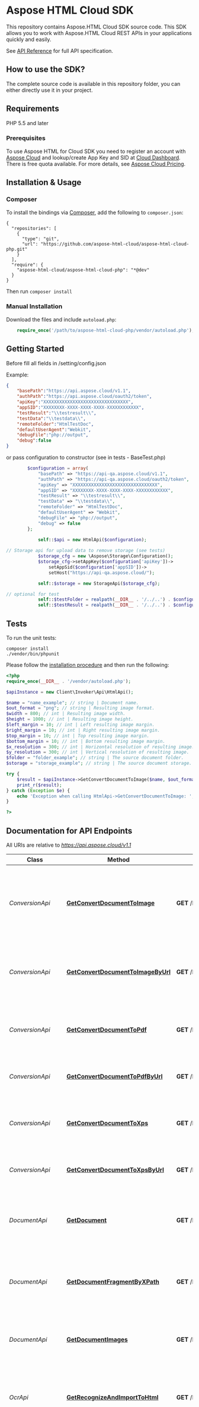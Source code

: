 # Aspose HTML Cloud SDK 

This repository contains Aspose.HTML Cloud SDK source code. This SDK allows you to work with Aspose.HTML Cloud REST APIs in your applications quickly and easily.

See [API Reference](https://apireference.aspose.cloud/html/) for full API specification.

## How to use the SDK?
The complete source code is available in this repository folder, you can either directly use it in your project.

## Requirements

PHP 5.5 and later

### Prerequisites

To use Aspose HTML for Cloud SDK you need to register an account with [Aspose Cloud](https://www.aspose.cloud/) and lookup/create App Key and SID at [Cloud Dashboard](https://dashboard.aspose.cloud/#/apps). There is free quota available. For more details, see [Aspose Cloud Pricing](https://purchase.aspose.cloud/pricing).


## Installation & Usage
### Composer

To install the bindings via [Composer](http://getcomposer.org/), add the following to `composer.json`:

```
{
  "repositories": [
    {
      "type": "git",
      "url": "https://github.com/aspose-html-cloud/aspose-html-cloud-php.git"
    }
  ],
  "require": {
    "aspose-html-cloud/aspose-html-cloud-php": "*@dev"
  }
}
```

Then run `composer install`

### Manual Installation

Download the files and include `autoload.php`:

```php
    require_once('/path/to/aspose-html-cloud-php/vendor/autoload.php');
```

## Getting Started

Before fill all fields in /setting/config.json   

Example:   
```json
{
    "basePath":"https://api.aspose.cloud/v1.1",
    "authPath":"https://api.aspose.cloud/oauth2/token",
    "apiKey":"XXXXXXXXXXXXXXXXXXXXXXXXXXXXXXXX",
    "appSID":"XXXXXXXX-XXXX-XXXX-XXXX-XXXXXXXXXXXX",
    "testResult":"\\testresult\\",
    "testData":"\\testdata\\",
	"remoteFolder":"HtmlTestDoc",
	"defaultUserAgent":"Webkit",
	"debugFile":"php://output",
	"debug":false
}
```

or pass configuration to constructor (see in tests - BaseTest.php) 

```php
        $configuration = array(
            "basePath" => "https://api-qa.aspose.cloud/v1.1",
            "authPath" => "https://api-qa.aspose.cloud/oauth2/token",
            "apiKey" => "XXXXXXXXXXXXXXXXXXXXXXXXXXXXXXXX",
            "appSID" => "XXXXXXXX-XXXX-XXXX-XXXX-XXXXXXXXXXXX",
            "testResult" => "\\testresult\\",
            "testData" => "\\testdata\\",
            "remoteFolder" => "HtmlTestDoc",
            "defaultUserAgent" => "Webkit",
            "debugFile" => "php://output",
            "debug" => false
        };
            
            self::$api = new HtmlApi($configuration);

// Storage api for upload data to remove storage (see tests)           
            $storage_cfg = new \Aspose\Storage\Configuration();
            $storage_cfg->setAppKey($configuration['apiKey'])->
                setAppSid($configuration['appSID'])->
                setHost("https://api-qa.aspose.cloud/");

            self::$storage = new StorageApi($storage_cfg);

// optional for test
            self::$testFolder = realpath(__DIR__ . '/../..') . $configuration['testData'];
            self::$testResult = realpath(__DIR__ . '/../..') . $configuration['testResult'];
```

## Tests

To run the unit tests:

```
composer install
./vendor/bin/phpunit
```


Please follow the [installation procedure](#installation--usage) and then run the following:

```php
<?php
require_once(__DIR__ . '/vendor/autoload.php');

$apiInstance = new Client\Invoker\Api\HtmlApi();

$name = "name_example"; // string | Document name.
$out_format = "png"; // string | Resulting image format.
$width = 800; // int | Resulting image width.
$height = 1000; // int | Resulting image height.
$left_margin = 10; // int | Left resulting image margin.
$right_margin = 10; // int | Right resulting image margin.
$top_margin = 10; // int | Top resulting image margin.
$bottom_margin = 10; // int | Bottom resulting image margin.
$x_resolution = 300; // int | Horizontal resolution of resulting image.
$y_resolution = 300; // int | Vertical resolution of resulting image.
$folder = "folder_example"; // string | The source document folder.
$storage = "storage_example"; // string | The source document storage.

try {
    $result = $apiInstance->GetConvertDocumentToImage($name, $out_format, $width, $height, $left_margin, $right_margin, $top_margin, $bottom_margin, $x_resolution, $y_resolution, $folder, $storage);
    print_r($result);
} catch (Exception $e) {
    echo 'Exception when calling HtmlApi->GetConvertDocumentToImage: ', $e->getMessage(), PHP_EOL;
}

?>
```

## Documentation for API Endpoints

All URIs are relative to *https://api.aspose.cloud/v1.1*

Class | Method | HTTP request | Description
------------ | ------------- | ------------- | -------------
*ConversionApi* | [**GetConvertDocumentToImage**](docs/Api/ConversionApi.md#Getconvertdocumenttoimage) | **GET** /html/{name}/convert/image/{outFormat} | Convert the HTML document from the storage by its name to the specified image format.
*ConversionApi* | [**GetConvertDocumentToImageByUrl**](docs/Api/ConversionApi.md#Getconvertdocumenttoimagebyurl) | **GET** /html/convert/image/{outFormat} | Convert the HTML page from the web by its URL to the specified image format.
*ConversionApi* | [**GetConvertDocumentToPdf**](docs/Api/ConversionApi.md#Getconvertdocumenttopdf) | **GET** /html/{name}/convert/pdf | Convert the HTML document from the storage by its name to PDF.
*ConversionApi* | [**GetConvertDocumentToPdfByUrl**](docs/Api/ConversionApi.md#Getconvertdocumenttopdfbyurl) | **GET** /html/convert/pdf | Convert the HTML page from the web by its URL to PDF.
*ConversionApi* | [**GetConvertDocumentToXps**](docs/Api/ConversionApi.md#Getconvertdocumenttoxps) | **GET** /html/{name}/convert/xps | Convert the HTML document from the storage by its name to XPS.
*ConversionApi* | [**GetConvertDocumentToXpsByUrl**](docs/Api/ConversionApi.md#Getconvertdocumenttoxpsbyurl) | **GET** /html/convert/xps | Convert the HTML page from the web by its URL to XPS.
*DocumentApi* | [**GetDocument**](docs/Api/DocumentApi.md#Getdocument) | **GET** /html/{name} | Return the HTML document by the name from default or specified storage.
*DocumentApi* | [**GetDocumentFragmentByXPath**](docs/Api/DocumentApi.md#Getdocumentfragmentbyxpath) | **GET** /html/{name}/fragments/{outFormat} | Return list of HTML fragments matching the specified XPath query.
*DocumentApi* | [**GetDocumentImages**](docs/Api/DocumentApi.md#Getdocumentimages) | **GET** /html/{name}/images/all | Return all HTML document images packaged as a ZIP archive.
*OcrApi* | [**GetRecognizeAndImportToHtml**](docs/Api/OcrApi.md#Getrecognizeandimporttohtml) | **GET** /html/{name}/ocr/import | Recognize text from the image file in the storage and import it to HTML format.
*OcrApi* | [**GetRecognizeAndTranslateToHtml**](docs/Api/OcrApi.md#Getrecognizeandtranslatetohtml) | **GET** /html/{name}/ocr/translate/{srcLang}/{resLang} | Recognize text from the image file in the storage, import it to HTML format and translate to specified language.
*TranslationApi* | [**GetTranslateDocument**](docs/Api/TranslationApi.md#Gettranslatedocument) | **GET** /html/{name}/translate/{srcLang}/{resLang} | Translate the HTML document specified by the name from default or specified storage.
*TranslationApi* | [**GetTranslateDocumentByUrl**](docs/Api/TranslationApi.md#Gettranslatedocumentbyurl) | **GET** /html/translate/{srcLang}/{resLang} | Translate the HTML document from Web specified by its URL.
*SummarizationApi* | [**GetDetectHtmlKeywords**](docs/Api/SummarizationApi.md#getdetecthtmlkeywords) | **GET** /html/{name}/summ/keywords | Get the HTML document keywords using the keyword detection service.
*SummarizationApi* | [**GetDetectHtmlKeywordsByUrl**](docs/Api/SummarizationApi.md#getdetecthtmlkeywordsbyurl) | **GET** /html/summ/keywords | Get the keywords from HTML document from Web specified by its URL using the keyword detection service



## Documentation For Authorization

## oauth

- **Type**: OAuth
- **Flow**: application
- **Authorization URL**: "https://api.aspose.cloud/oauth2/token"
- **Scopes**: N/A

### Examples
Test uses [StorageApi](https://github.com/aspose-storage-cloud/aspose-storage-cloud-php) for upload file to remote storage. 

[Tests](./test/Api/) contain various examples of using the Aspose.HTML SDK.


## Author
Alexander Makogon

